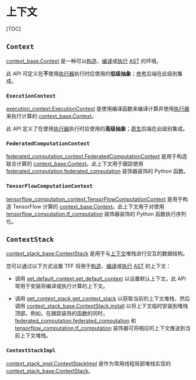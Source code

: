 # 上下文

[TOC]

## `Context`

[context_base.Context](https://github.com/tensorflow/federated/blob/main/tensorflow_federated/python/core/impl/context_stack/context_base.py) 是一种可以[构造](tracing.md)、[编译](compilation.md)或[执行](execution.md) [AST](compilation.md#ast) 的环境。

此 API 可定义在**不**使用[执行器](execution.md#executor)执行时应使用的**低级抽象**；[参考](backend.md#reference)后端在此级别集成。

### `ExecutionContext`

[execution_context.ExecutionContext](https://github.com/tensorflow/federated/blob/main/tensorflow_federated/python/core/impl/execution_contexts/sync_execution_context.py) 是使用编译函数来编译计算并使用[执行器](https://github.com/tensorflow/federated/blob/main/tensorflow_federated/python/core/impl/context_stack/context_base.py)来执行计算的 [context_base.Context](execution.md#executor)。

此 API 定义了在使用[执行器](execution.md#executor)执行时应使用的**高级抽象**；[原生](backend.md#native)后端在此级别集成。

### `FederatedComputationContext`

[federated_computation_context.FederatedComputationContext](https://github.com/tensorflow/federated/blob/main/tensorflow_federated/python/core/impl/federated_context/federated_computation_context.py) 是用于构造联合计算的 [context_base.Context](https://github.com/tensorflow/federated/blob/main/tensorflow_federated/python/core/impl/context_stack/context_base.py)。此上下文用于跟踪使用 [federated_computation.federated_computation](https://github.com/tensorflow/federated/blob/main/tensorflow_federated/python/core/impl/federated_context/federated_computation.py) 装饰器装饰的 Python 函数。

### `TensorFlowComputationContext`

[tensorflow_computation_context.TensorFlowComputationContext](https://github.com/tensorflow/federated/blob/main/tensorflow_federated/python/core/impl/tensorflow_context/tensorflow_computation_context.py) 是用于构造 TensorFlow 计算的 [context_base.Context](https://github.com/tensorflow/federated/blob/main/tensorflow_federated/python/core/impl/context_stack/context_base.py)。此上下文用于对使用 [tensorflow_computation.tf_computation](https://github.com/tensorflow/federated/blob/main/tensorflow_federated/python/core/impl/tensorflow_context/tensorflow_computation.py) 装饰器装饰的 Python 函数执行序列化。

## `ContextStack`

[context_stack_base.ContextStack](https://github.com/tensorflow/federated/blob/main/tensorflow_federated/python/core/impl/context_stack/context_stack_base.py) 是用于与[上下文](#context)堆栈进行交互的数据结构。

您可以通过以下方式设置 TFF 将用于[构造](tracing.md)、[编译](compilation.md)或[执行](execution.md) [AST](compilation.md#ast) 的上下文：

- 调用 [set_default_context.set_default_context](https://github.com/tensorflow/federated/blob/main/tensorflow_federated/python/core/impl/context_stack/set_default_context.py) 以设置默认上下文。此 API 常用于安装将编译或执行计算的上下文。

- 调用 [get_context_stack.get_context_stack](https://github.com/tensorflow/federated/blob/main/tensorflow_federated/python/core/impl/context_stack/get_context_stack.py) 以获取当前的上下文堆栈，然后调用 [context_stack_base.ContextStack.install](https://github.com/tensorflow/federated/blob/main/tensorflow_federated/python/core/impl/context_stack/context_stack_base.py) 以将上下文临时安装到堆栈顶部。例如，在跟踪装饰的函数的同时，[federated_computation.federated_computation](https://github.com/tensorflow/federated/blob/main/tensorflow_federated/python/core/impl/federated_context/federated_computation.py) 和 [tensorflow_computation.tf_computation](https://github.com/tensorflow/federated/blob/main/tensorflow_federated/python/core/impl/tensorflow_context/tensorflow_computation.py) 装饰器可将相应的上下文推送到当前上下文堆栈。

### `ContextStackImpl`

[context_stack_impl.ContextStackImpl](https://github.com/tensorflow/federated/blob/main/tensorflow_federated/python/core/impl/context_stack/context_stack_impl.py) 是作为常用线程局部堆栈实现的 [context_stack_base.ContextStack](https://github.com/tensorflow/federated/blob/main/tensorflow_federated/python/core/impl/context_stack/context_stack_base.py)。
